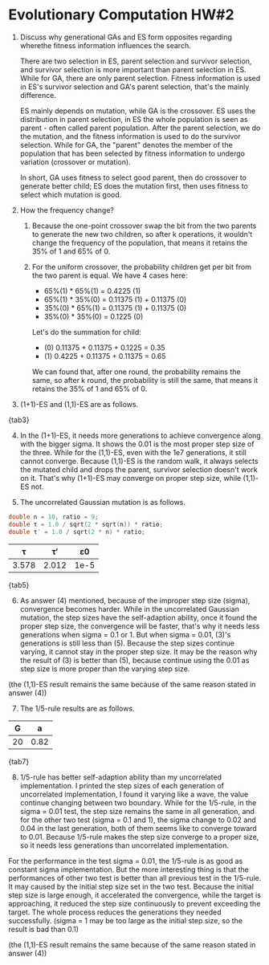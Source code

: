 # Evolutionary Computation HW#2

1. Discuss why generational GAs and ES form opposites regarding wherethe fitness information influences the search.

   There are two selection in ES, parent selection and survivor selection, and survivor selection is more important than parent selection in ES. While for GA, there are only parent selection. Fitness information is used in ES's survivor selection and GA's parent selection, that's the mainly difference.

   ES mainly depends on mutation, while GA is the crossover. ES uses the distribution in parent selection, in ES the whole population is seen as parent - often called parent population. After the parent selection, we do the mutation, and the fitness information is used to do the survivor selection. While for GA, the "parent" denotes the member of the population that has been selected by fitness information to undergo variation (crossover or mutation).

   In short, GA uses fitness to select good parent, then do crossover to generate better child; ES does the mutation first, then uses fitness to select which mutation is good.

2. How the frequency change?
   1. Because the one-point crossover swap the bit from the two parents to generate the new two children, so after k operations, it wouldn't change the frequency of the population, that means it retains the 35% of 1 and 65% of 0.
   2. For the uniform crossover, the probability children get per bit from the two parent is equal. We have 4 cases here:

      - 65%(1) * 65%(1) = 0.4225 (1)
      - 65%(1) * 35%(0) = 0.11375 (1) + 0.11375 (0)
      - 35%(0) * 65%(1) = 0.11375 (1) + 0.11375 (0)
      - 35%(0) * 35%(0) = 0.1225 (0)

      Let's do the summation for child:
      - (0) 0.11375 + 0.11375 + 0.1225 = 0.35
      - (1) 0.4225 + 0.11375 + 0.11375 = 0.65

      We can found that, after one round, the probability remains the same, so after k round, the probability is still the same, that means it retains the 35% of 1 and 65% of 0.

3. (1+1)-ES and (1,1)-ES are as follows.

{tab3}


4. In the (1+1)-ES, it needs more generations to achieve convergence along with the bigger sigma. It shows the 0.01 is the most proper step size of the three. While for the (1,1)-ES, even with the 1e7 generations, it still cannot converge. Because (1,1)-ES is the random walk, it always selects the mutated child and drops the parent, survivor selection doesn't work on it. That's why (1+1)-ES may converge on proper step size, while (1,1)-ES not.


5. The uncorrelated Gaussian mutation is as follows.

  ```C
  double n = 10, ratio = 9;
  double τ = 1.0 / sqrt(2 * sqrt(n)) * ratio;
  double τ′ = 1.0 / sqrt(2 * n) * ratio;
  ```

  |  τ  |  τ′ |  ε0  |
  |:---:|:---:|:----:|
  |3.578|2.012| 1e-5 |

{tab5}


6. As answer (4) mentioned, because of the improper step size (sigma), convergence becomes harder. While in the uncorrelated Gaussian mutation, the step sizes have the self-adaption ability, once it found the proper step size, the convergence will be faster, that's why it needs less generations when sigma = 0.1 or 1. But when sigma = 0.01, (3)'s generations is still less than (5). Because the step sizes continue varying, it cannot stay in the proper step size. It may be the reason why the result of (3) is better than (5), because continue using the 0.01 as step size is more proper than the varying step size.

  (the (1,1)-ES result remains the same because of the same reason stated in answer (4))


7. The 1/5-rule results are as follows.

  |  G  |   a  |
  |:---:|:----:|
  |  20 | 0.82 |

{tab7}

8. 1/5-rule has better self-adaption ability than my uncorrelated implementation. I printed the step sizes of each generation of uncorrelated implementation, I found it varying like a wave, the value continue changing between two boundary. While for the 1/5-rule, in the sigma = 0.01 test, the step size remains the same in all generation, and for the other two test (sigma = 0.1 and 1), the sigma change to 0.02 and 0.04 in the last generation, both of them seems like to converge toward to 0.01. Because 1/5-rule makes the step size converge to a proper size, so it needs less generations than uncorrelated implementation.

  For the performance in the test sigma = 0.01, the 1/5-rule is as good as constant sigma implementation. But the more interesting thing is that the performances of other two test is better than all previous test in the 1/5-rule. It may caused by the initial step size set in the two test. Because the initial step size is large enough, it accelerated the convergence, while the target is approaching, it reduced the step size continuously to prevent exceeding the target. The whole process reduces the generations they needed successfully. (sigma = 1 may be too large as the initial step size, so the result is bad than 0.1)

  (the (1,1)-ES result remains the same because of the same reason stated in answer (4))
